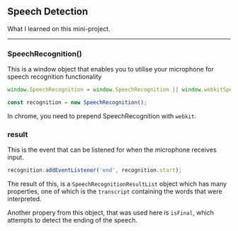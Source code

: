 ## Speech Detection

What I learned on this mini-project.

*******

### SpeechRecognition()

This is a window object that enables you to utilise your microphone for
speech recognition functionality

``` javascript
window.SpeechRecognition = window.SpeechRecognition || window.webkitSpeechRecognition;

const recognition = new SpeechRecognition();
```

In chrome, you need to prepend SpeechRecognition with `webkit`.

### result

This is the event that can be listened for when the microphone receives input.

``` javascript
recognition.addEventListener('end', recognition.start);
```

The result of this, is a `SpeechRecognitionResultList` object which has
many properties, one of which is the `transcript` containing the words that
were interpreted.

Another propery from this object, that was used here is `isFinal`, which attempts to detect the ending of the speech.
